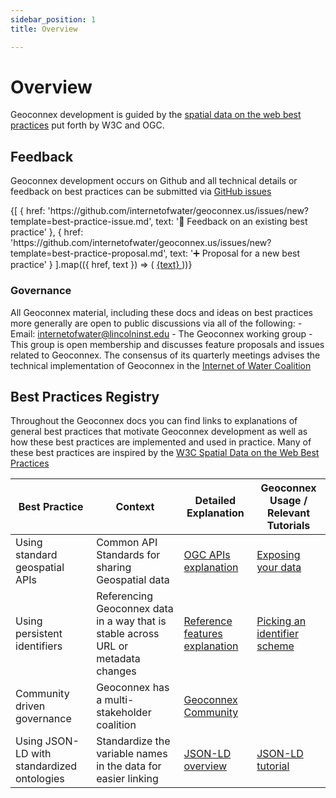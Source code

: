 ```yaml
---
sidebar_position: 1
title: Overview

---
```


# Overview

Geoconnex development is guided by the [spatial data on the web best practices](https://www.w3.org/TR/sdw-bp) put forth by W3C and OGC.

## Feedback

Geoconnex development occurs on Github and all technical details or feedback on best practices can be submitted via [GitHub issues](https://github.com/internetofwater/geoconnex.us/issues)

<div
  style={{
    display: 'flex',
    justifyContent: 'center',
    gap: '40px',
    flexWrap: 'wrap'
  }}
>
  {[
    { href: 'https://github.com/internetofwater/geoconnex.us/issues/new?template=best-practice-issue.md', text: '💬 Feedback on an existing best practice' },
    { href: 'https://github.com/internetofwater/geoconnex.us/issues/new?template=best-practice-proposal.md', text: '➕ Proposal for a new best practice' }
  ].map(({ href, text }) => (
    <a
      key={href}
      href={href}
      style={{
        display: 'flex',
        alignItems: 'center',
        justifyContent: 'center',
        backgroundColor: '#007bff',
        color: '#fff',
        borderRadius: '8px',
        padding: '12px 20px',
        boxShadow: '0 2px 4px rgba(0, 0, 0, 0.1)',
        fontSize: '16px',
        textDecoration: 'none',
        minWidth: '250px',
        textAlign: 'center'
      }}
    >
      {text}
    </a>
  ))}
</div>


### Governance

All Geoconnex material, including these docs and ideas on best practices more generally are open to public discussions via all of the following:
    - Email: internetofwater@lincolninst.edu
    - The Geoconnex working group
        - This group is open membership and discusses feature proposals and issues related to Geoconnex. The consensus of its quarterly meetings advises the technical implementation of Geoconnex in the [Internet of Water Coalition](https://internetofwater.org/)

## Best Practices Registry

Throughout the Geoconnex docs you can find links to explanations of general best practices that motivate Geoconnex development as well as how these best practices are implemented and used in practice. Many of these best practices are inspired by the [W3C Spatial Data on the Web Best Practices](https://www.w3.org/TR/sdw-bp/)

| Best Practice     | Context                             |  Detailed Explanation     | Geoconnex Usage / Relevant Tutorials                          |
|----------|-----------------------------------------|-----------------|-----------------------------------------|
| Using standard geospatial APIs | Common API Standards for sharing Geospatial data | [OGC APIs explanation](./apis) | [Exposing your data](../contributing/step-2/index.md) |
| Using persistent identifiers |   Referencing Geoconnex data in a way that is stable across URL or metadata changes | [Reference features explanation](./reference_features.md) |  [Picking an identifier scheme](../contributing/step-1/index.md) |  
| Community driven governance | Geoconnex has a multi-stakeholder coalition | [Geoconnex Community](../about/community.md)  | |
| Using JSON-LD with standardized ontologies | Standardize the variable names in the data for easier linking | [JSON-LD overview](./data-formats/jsonld/overview.md) | [JSON-LD tutorial](../contributing/step-2/pygeoapi/templating.md)  |